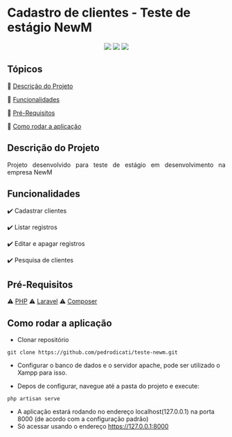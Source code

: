 # Cadastro de clientes - Teste de estágio NewM

<p style="text-align: center;">  
  <img src="http://img.shields.io/static/v1?label=STATUS&message=CONCLUIDO&color=GREEN&style=for-the-badge"/>
  <img src="http://img.shields.io/static/v1?label=php&message=8.1.6&color=cadetblue&style=for-the-badge&logo=php"/>
  <img src="http://img.shields.io/static/v1?label=laravel&message=8.1.6&color=red&style=for-the-badge&logo=laravel"/>
</p> 

## Tópicos

:small_blue_diamond: [Descrição do Projeto](#descrição-do-projeto)

:small_blue_diamond: [Funcionalidades](#funcionalidades)

:small_blue_diamond: [Pré-Requisitos](#pré-requisitos)

:small_blue_diamond: [Como rodar a aplicação](#como-rodar-a-aplicação)

## Descrição do Projeto

<p style="text-align: justify;">
  Projeto desenvolvido para teste de estágio em desenvolvimento na empresa NewM
</p>

## Funcionalidades

:heavy_check_mark: Cadastrar clientes

:heavy_check_mark: Listar registros

:heavy_check_mark: Editar e apagar registros

:heavy_check_mark: Pesquisa de clientes

## Pré-Requisitos

:warning: [PHP](https://www.php.net/)
:warning: [Laravel](https://laravel.com/)
:warning: [Composer](https://getcomposer.org/)

## Como rodar a aplicação

- Clonar repositório
```
git clone https://github.com/pedrodicati/teste-newm.git
```

- Configurar o banco de dados e o servidor apache, pode ser utilizado o Xampp para isso.

- Depos de configurar, navegue até a pasta do projeto e execute:
```
php artisan serve
```
- A aplicação estará rodando no endereço localhost(127.0.0.1) na porta 8000 (de acordo com a configuração padrão)
- Só acessar usando o endereço https://127.0.0.1:8000
